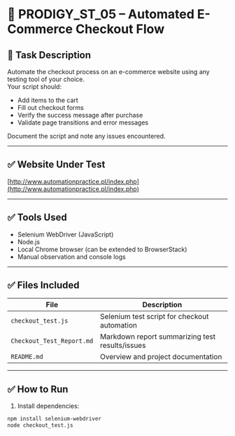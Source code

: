 # 🛒 PRODIGY_ST_05 – Automated E-Commerce Checkout Flow

## 📌 Task Description

Automate the checkout process on an e-commerce website using any testing tool of your choice.  
Your script should:

- Add items to the cart
- Fill out checkout forms
- Verify the success message after purchase
- Validate page transitions and error messages

Document the script and note any issues encountered.

---

## ✅ Website Under Test

[http://www.automationpractice.pl/index.php](http://www.automationpractice.pl/index.php)

---

## ✅ Tools Used

- Selenium WebDriver (JavaScript)
- Node.js
- Local Chrome browser (can be extended to BrowserStack)
- Manual observation and console logs

---

## ✅ Files Included

| File                    | Description                                       |
|-------------------------|---------------------------------------------------|
| `checkout_test.js`      | Selenium test script for checkout automation      |
| `Checkout_Test_Report.md` | Markdown report summarizing test results/issues |
| `README.md`             | Overview and project documentation                |

---

## ✅ How to Run

1. Install dependencies:  
```bash
npm install selenium-webdriver
node checkout_test.js
